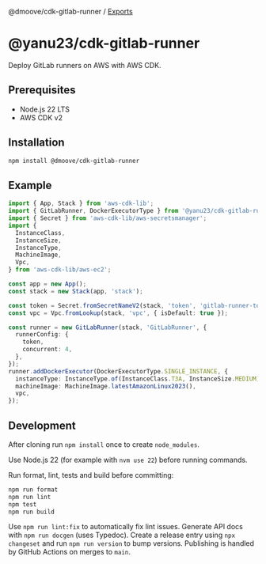 @dmoove/cdk-gitlab-runner / [Exports](modules.md)

# @yanu23/cdk-gitlab-runner

Deploy GitLab runners on AWS with AWS CDK.

## Prerequisites

- Node.js 22 LTS
- AWS CDK v2

## Installation

```bash
npm install @dmoove/cdk-gitlab-runner
```

## Example

```typescript
import { App, Stack } from 'aws-cdk-lib';
import { GitLabRunner, DockerExecutorType } from '@yanu23/cdk-gitlab-runner';
import { Secret } from 'aws-cdk-lib/aws-secretsmanager';
import {
  InstanceClass,
  InstanceSize,
  InstanceType,
  MachineImage,
  Vpc,
} from 'aws-cdk-lib/aws-ec2';

const app = new App();
const stack = new Stack(app, 'stack');

const token = Secret.fromSecretNameV2(stack, 'token', 'gitlab-runner-token');
const vpc = Vpc.fromLookup(stack, 'vpc', { isDefault: true });

const runner = new GitLabRunner(stack, 'GitLabRunner', {
  runnerConfig: {
    token,
    concurrent: 4,
  },
});
runner.addDockerExecutor(DockerExecutorType.SINGLE_INSTANCE, {
  instanceType: InstanceType.of(InstanceClass.T3A, InstanceSize.MEDIUM),
  machineImage: MachineImage.latestAmazonLinux2023(),
  vpc,
});
```

## Development

After cloning run `npm install` once to create `node_modules`.

Use Node.js 22 (for example with `nvm use 22`) before running commands.

Run format, lint, tests and build before committing:

```bash
npm run format
npm run lint
npm test
npm run build
```

Use `npm run lint:fix` to automatically fix lint issues.
Generate API docs with `npm run docgen` (uses Typedoc).
Create a release entry using `npx changeset` and run `npm run version` to bump versions.
Publishing is handled by GitHub Actions on merges to `main`.
